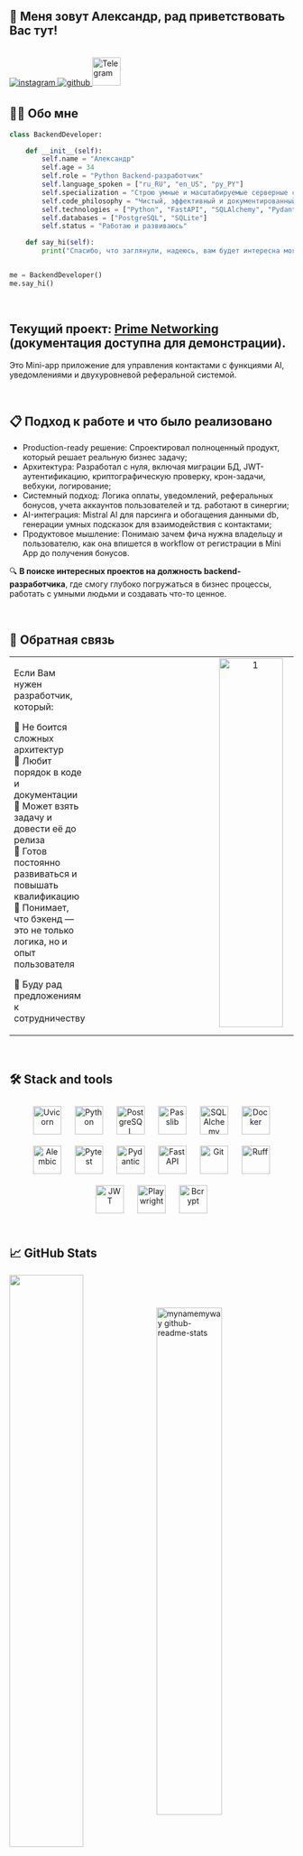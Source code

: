 ## 👋 Меня зовут Александр, рад приветствовать Вас тут! 

<br/>

<a href="https://instagram.com/myname_myway" target="_blank">
<img src=https://img.shields.io/badge/instagram-%23000000.svg?&style=for-the-badge&logo=instagram&logoColor=white alt=instagram style="margin-bottom: 5px;" />
</a>
<a href="https://github.com/mynamemyway" target="_blank">
<img src=https://img.shields.io/badge/github-%2324292e.svg?&style=for-the-badge&logo=github&logoColor=white alt=github style="margin-bottom: 5px;" />
</a>
<a href="https://t.me/mynamemyway" target="_blank">
<img src="https://img.shields.io/badge/Telegram-2CA5E0?style=for-the-badge&logo=telegram&logoColor=white" alt="Telegram" height="50" />
</a>

<br/>

## 👨‍💻 Обо мне

```python
class BackendDeveloper:

    def __init__(self):
        self.name = "Александр"
        self.age = 34
        self.role = "Python Backend-разработчик"
        self.language_spoken = ["ru_RU", "en_US", "py_PY"]
        self.specialization = "Строю умные и масштабируемые серверные системы"
        self.code_philosophy = "Чистый, эффективный и документированный код"
        self.technologies = ["Python", "FastAPI", "SQLAlchemy", "Pydantic", "Alembic", "Uvicorn"]
        self.databases = ["PostgreSQL", "SQLite"]
        self.status = "Работаю и развиваюсь"

    def say_hi(self):
        print("Спасибо, что заглянули, надеюсь, вам будет интересна моя работа.")


me = BackendDeveloper()
me.say_hi()
```

<br/>

## Текущий проект: [Prime Networking](https://github.com/mynamemyway/PrimeNet_Demo_Documentation) (документация доступна для демонстрации).  
Это Mini-app приложение для управления контактами с функциями AI, уведомлениями и двухуровневой реферальной системой.

<br/>

## 📋 Подход к работе и что было реализовано  
- Production-ready решение: Спроектировал полноценный продукт, который решает реальную бизнес задачу;
- Архитектура: Разработал с нуля, включая миграции БД, JWT-аутентификацию, криптографическую проверку, крон-задачи, вебхуки, логирование;
- Системный подход: Логика оплаты, уведомлений, реферальных бонусов, учета аккаунтов пользователей и тд. работают в синергии;
- AI-интеграция: Mistral AI для парсинга и обогащения данными db, генерации умных подсказок для взаимодействия с контактами;
- Продуктовое мышление: Понимаю зачем фича нужна владельцу и пользователю, как она впишется в workflow от регистрации в Mini App до получения бонусов.

🔍 **В поиске интересных проектов на должность backend-разработчика**, где смогу глубоко погружаться в бизнес процессы, работать с умными людьми и создавать что-то ценное.

<br/>


## 📲 Обратная связь  
<table><tr><td valign="top" width="50%">

Если Вам нужен разработчик, который:  

🔹 Не боится сложных архитектур  
🔹 Любит порядок в коде и документации  
🔹 Может взять задачу и довести её до релиза  
🔹 Готов постоянно развиваться и повышать квалификацию  
🔹 Понимает, что бэкенд — это не только логика, но и опыт пользователя  

🚀 Буду рад предложениям к сотрудничеству

</td><td valign="top" width="50%">
<div align="center">
<img width="556" height="654" alt="1" src="https://github.com/user-attachments/assets/60d1faf5-7666-4ddb-bb7c-9de5745fc947" align="center" style="width: 45%" />
</div>

</td></tr></table>

<br/>

## 🛠 Stack and tools
<div align="center">
<a href="https://www.uvicorn.org/" target="_blank"><img style="margin: 10px;" src="https://img.shields.io/badge/Uvicorn-FF4088?style=for-the-badge&logo=uvicorn&logoColor=white" alt="Uvicorn" height="50" /></a>
<a href="https://www.python.org/" target="_blank"><img style="margin: 10px;" src="https://img.shields.io/badge/Python-3776AB?style=for-the-badge&logo=python&logoColor=white" alt="Python" height="50" /></a>
<a href="https://www.postgresql.org/" target="_blank"><img style="margin: 10px;" src="https://img.shields.io/badge/PostgreSQL-31619E?style=for-the-badge&logo=postgresql&logoColor=white" alt="PostgreSQL" height="50" /></a>
<a href="https://pypi.org/project/passlib/" target="_blank"><img style="margin: 10px;" src="https://img.shields.io/badge/Passlib-3776AB?style=for-the-badge&logo=pypi&logoColor=white" alt="Passlib" height="50" /></a>
<a href="https://www.sqlalchemy.org/" target="_blank"><img style="margin: 10px;" src="https://img.shields.io/badge/SQLAlchemy-DD322A?style=for-the-badge&logo=sqlalchemy&logoColor=white" alt="SQLAlchemy" height="50" /></a>
<a href="https://www.docker.com/" target="_blank"><img style="margin: 10px;" src="https://img.shields.io/badge/Docker-2496ED?style=for-the-badge&logo=docker&logoColor=white" alt="Docker" height="50" /></a>
<a href="https://alembic.sqlalchemy.org/en/latest/" target="_blank"><img style="margin: 10px;" src="https://img.shields.io/badge/Alembic-14A0F1?style=for-the-badge&logo=alembic&logoColor=white" alt="Alembic" height="50" /></a>
<a href="https://pytest.org/" target="_blank"><img style="margin: 10px;" src="https://img.shields.io/badge/Pytest-0A9EDC?style=for-the-badge&logo=pytest&logoColor=white" alt="Pytest" height="50" /></a>
<a href="https://pydantic-docs.helpmanual.io/" target="_blank"><img style="margin: 10px;" src="https://img.shields.io/badge/Pydantic-E92063?style=for-the-badge&logo=pydantic&logoColor=white" alt="Pydantic" height="50" /></a>
<a href="https://fastapi.tiangolo.com/" target="_blank"><img style="margin: 10px;" src="https://img.shields.io/badge/FastAPI-009688?style=for-the-badge&logo=fastapi&logoColor=white" alt="FastAPI" height="50" /></a>
<a href="https://github.com/" target="_blank"><img style="margin: 10px;" src="https://img.shields.io/badge/GitHub-100000?style=for-the-badge&logo=github&logoColor=white" alt="Git" height="50" /></a>
<a href="https://ruff.rs/" target="_blank"><img style="margin: 10px;" src="https://img.shields.io/badge/Ruff-000000?style=for-the-badge&logo=ruff&logoColor=white" alt="Ruff" height="50" /></a>
<a href="https://jwt.io/" target="_blank"><img style="margin: 10px;" src="https://img.shields.io/badge/JWT-000000?style=for-the-badge&logo=json-web-tokens&logoColor=white" alt="JWT" height="50" /></a>
<a href="https://playwright.dev/" target="_blank"><img style="margin: 10px;" src="https://img.shields.io/badge/Playwright-000000?style=for-the-badge&logo=playwright&logoColor=white" alt="Playwright" height="50" /></a>
<a href="https://pypi.org/project/bcrypt/" target="_blank"><img style="margin: 10px;" src="https://img.shields.io/badge/Bcrypt-46B48D?style=for-the-badge&logo=pypi&logoColor=white" alt="Bcrypt" height="50" /></a>
</div>

<br/>  

## 📈 GitHub Stats

<div>
  <img align="center" src="https://github-readme-streak-stats-eight.vercel.app/?user=mynamemyway&theme=react" width="51%" />
  <img align="center" src="https://github-readme-stats.vercel.app/api?username=mynamemyway&layout=compact&show_icons=true&theme=react" alt="mynamemyway github-readme-stats" width="48%" />
</div>

<br />

##

![Profile views counter](https://komarev.com/ghpvc/?username=mynamemyway&&style=flat-square)
